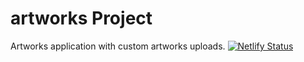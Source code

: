 # artworks Project

Artworks application with custom artworks uploads.
[![Netlify Status](https://api.netlify.com/api/v1/badges/af837432-116f-4b4e-b97c-900d5710a12d/deploy-status)](https://app.netlify.com/sites/artworks-chicago/deploys)